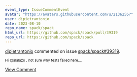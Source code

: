 ```yaml
---
event_type: IssueCommentEvent
avatar: "https://avatars.githubusercontent.com/u/2136256?"
user: dipietrantonio
date: 2023-08-10
repo_name: spack/spack
html_url: https://github.com/spack/spack/pull/39319
repo_url: https://github.com/spack/spack
---
```


<a href='https://github.com/dipietrantonio' target='_blank'>dipietrantonio</a> commented on issue <a href='https://github.com/spack/spack/pull/39319' target='_blank'>spack/spack#39319</a>.

<small>Hi @alalazo , not sure why tests failed here....</small>

<a href='https://github.com/spack/spack/pull/39319' target='_blank'>View Comment</a>